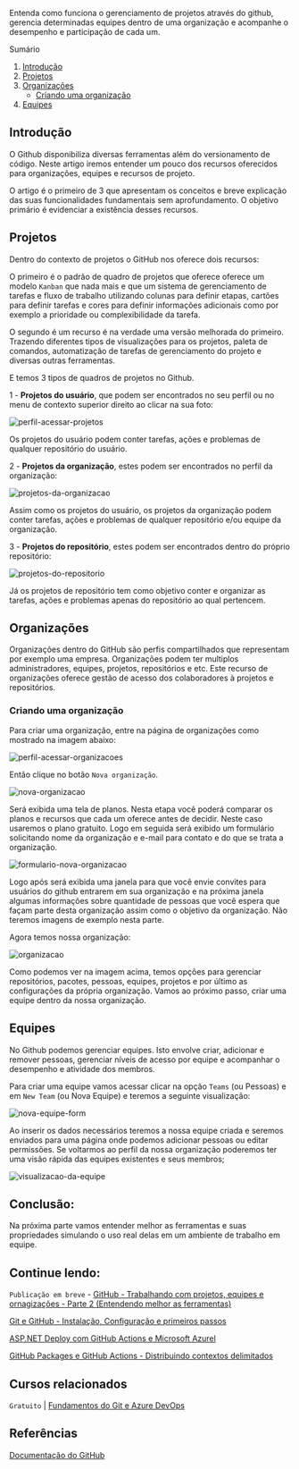 Entenda como funciona o gerenciamento de projetos através do github, gerencia determinadas equipes dentro de uma organização e acompanhe o desempenho e participação de cada um.

Sumário
 1. [Introdução](#introducao)
 2. [Projetos](#projetos)
 3. [Organizações](#organizacoes)
    - [Criando uma organização](#criando-uma-organizacao)
 4. [Equipes](#equipes)


<div id='introducao'></div>

## Introdução

O Github disponibiliza diversas ferramentas além do versionamento de código. Neste artigo iremos entender um pouco dos recursos oferecidos para organizações, equipes e recursos de projeto.

O artigo é o primeiro de 3 que apresentam os conceitos e breve explicação das suas funcionalidades fundamentais sem aprofundamento. O objetivo primário é evidenciar a existência desses recursos.

<div id='projetos'></div>

## Projetos

Dentro do contexto de projetos o GitHub nos oferece dois recursos:

 O primeiro é o padrão de quadro de projetos que oferece oferece um modelo `Kanban` que nada mais e que um sistema de gerenciamento de tarefas e fluxo de trabalho utilizando colunas para definir etapas, cartões para definir tarefas e cores para definir informações adicionais como por exemplo a prioridade ou complexibilidade da tarefa.

 O segundo é um recurso é na verdade uma versão melhorada do primeiro. Trazendo diferentes tipos de visualizações para os projetos, paleta de comandos, automatização de tarefas de gerenciamento do projeto e diversas outras ferramentas.

 E temos 3 tipos de quadros de projetos no Github.
 
 1 - **Projetos do usuário**, que podem ser encontrados no seu perfil ou no menu de contexto superior direito ao clicar na sua foto:

![perfil-acessar-projetos](https://raw.githubusercontent.com/balta-io/blog/main/github-trabalhando-com-projetos-equipes-e-organizacoes/images/profile-projetcs.png)

 Os projetos do usuário podem conter tarefas, ações e problemas de qualquer repositório do usuário.

 <div id='pagina-de-organizacoes'>

 2 - **Projetos da organização**, estes podem ser encontrados no perfil da organização:

![projetos-da-organizacao](https://raw.githubusercontent.com/balta-io/blog/main/github-trabalhando-com-projetos-equipes-e-organizacoes/images/organization-projects.png)

Assim como os projetos do usuário, os projetos da organização podem conter tarefas, ações e problemas de qualquer repositório e/ou equipe da organização.

3 - **Projetos do repositório**, estes podem ser encontrados dentro do próprio repositório:

![projetos-do-repositorio](https://raw.githubusercontent.com/balta-io/blog/main/github-trabalhando-com-projetos-equipes-e-organizacoes/images/repository-projects.png)

Já os projetos de repositório tem como objetivo conter e organizar as tarefas, ações e problemas apenas do repositório ao qual pertencem.

<div id='organizacoes'></div>

## Organizações

Organizações dentro do GitHub são perfis compartilhados que representam por exemplo uma empresa. Organizações podem ter multiplos administradores, equipes, projetos, repositórios e etc. Este recurso de organizações oferece gestão de acesso dos colaboradores à projetos e repositórios.

<div id='criando-uma-organizacao'></div>

### Criando uma organização

Para criar uma organização, entre na página de organizações como mostrado na imagem abaixo:

![perfil-acessar-organizacoes](https://raw.githubusercontent.com/balta-io/blog/main/github-trabalhando-com-projetos-equipes-e-organizacoes/images/profile-organizations.png)

Então clique no botão `Nova organização`.

![nova-organizacao](https://raw.githubusercontent.com/balta-io/blog/main/github-trabalhando-com-projetos-equipes-e-organizacoes/images/new-organization.png)

Será exibida uma tela de planos. Nesta etapa você poderá comparar os planos e recursos que cada um oferece antes de decidir. Neste caso usaremos o plano gratuito. Logo em seguida será exibido um formulário solicitando nome da organização e e-mail para contato e do que se trata a organização.

![formulario-nova-organizacao](https://raw.githubusercontent.com/balta-io/blog/main/github-trabalhando-com-projetos-equipes-e-organizacoes/images/new-organization-form.png)

Logo após será exibida uma janela para que você envie convites para usuários do github entrarem em sua organização e na próxima janela algumas informações sobre quantidade de pessoas que você espera que façam parte desta organização assim como o objetivo da organização. Não teremos imagens de exemplo nesta parte.

Agora temos nossa organização:

![organizacao](https://raw.githubusercontent.com/balta-io/blog/main/github-trabalhando-com-projetos-equipes-e-organizacoes/images/organization.png)

Como podemos ver na imagem acima, temos opções para gerenciar repositórios, pacotes, pessoas, equipes, projetos e por último as configurações da própria organização. Vamos ao próximo passo, criar uma equipe dentro da nossa organização.
 
 <div id='projetos'></div>

## Equipes

No Github podemos gerenciar equipes. Isto envolve criar, adicionar e remover pessoas, gerenciar níveis de acesso por equipe e acompanhar o desempenho e atividade dos membros.

Para criar uma equipe vamos acessar clicar na opção `Teams` (ou Pessoas) e em `New Team` (ou Nova Equipe) e teremos a seguinte visualização:

![nova-equipe-form](https://raw.githubusercontent.com/balta-io/blog/main/github-trabalhando-com-projetos-equipes-e-organizacoes/images/new-team.png)

Ao inserir os dados necessários teremos a nossa equipe criada e seremos enviados para uma página onde podemos adicionar pessoas ou editar permissões. Se voltarmos ao perfil da nossa organização poderemos ter uma visão rápida das equipes existentes e seus membros;

![visualizacao-da-equipe](https://raw.githubusercontent.com/balta-io/blog/main/github-trabalhando-com-projetos-equipes-e-organizacoes/images/new-team-view.png)

## Conclusão: 

Na próxima parte vamos entender melhor as ferramentas e suas propriedades simulando o uso real delas em um ambiente de trabalho em equipe.

## Continue lendo:
`Publicação em breve` - [GitHub - Trabalhando com projetos, equipes e ornagizações - Parte 2 (Entendendo melhor as ferramentas)](https://balta.io/blog/github-trabalhando-com-projetos-equipes-e-organizacoes-pt2-entendendo-melhor-as-ferramentas)

[Git e GitHub - Instalação, Configuração e primeiros passos](https://balta.io/blog/git-github-primeiros-passos)

[ASP.NET Deploy com GitHub Actions e Microsoft Azurel](https://balta.io/blog/aspnet-deploy-github-actions-azure)

[GitHub Packages e GitHub Actions - Distribuindo contextos delimitados](https://balta.io/blog/github-packages-github-actions-distribuindo-contextos-delimitados)
## Cursos relacionados

`Gratuito` | [Fundamentos do Git e Azure DevOps](https://balta.io/cursos/fundamentos-git-azure-devops)

<div id='ref'></div> 

## Referências
[Documentação do GitHub](https://docs.github.com/)
